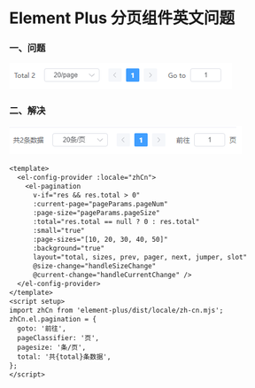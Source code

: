 # Element Plus 分页组件英文问题

### 一、问题

![](./images/22-ElementPlus分页组件英文问题-1693126744411.png)

### 二、解决

![](./images/22-ElementPlus分页组件英文问题-1693126758630.png)

```
<template>
  <el-config-provider :locale="zhCn">
    <el-pagination
      v-if="res && res.total > 0"
      :current-page="pageParams.pageNum"
      :page-size="pageParams.pageSize"
      :total="res.total == null ? 0 : res.total"
      :small="true"
      :page-sizes="[10, 20, 30, 40, 50]"
      :background="true"
      layout="total, sizes, prev, pager, next, jumper, slot"
      @size-change="handleSizeChange"
      @current-change="handleCurrentChange" />
  </el-config-provider>
</template>
<script setup>
import zhCn from 'element-plus/dist/locale/zh-cn.mjs';
zhCn.el.pagination = {
  goto: '前往',
  pageClassifier: '页',
  pagesize: '条/页',
  total: '共{total}条数据',
};
</script>
```